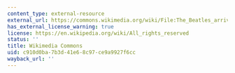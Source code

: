 ```yaml
---
content_type: external-resource
external_url: https://commons.wikimedia.org/wiki/File:The_Beatles_arrive_at_JFK_Airport.jpg
has_external_license_warning: true
license: https://en.wikipedia.org/wiki/All_rights_reserved
status: ''
title: Wikimedia Commons
uid: c910d0ba-7b3d-41e6-8c97-ce9a9927f6cc
wayback_url: ''
---
```

